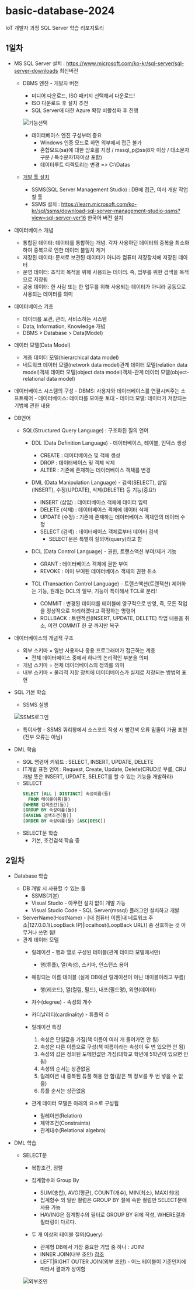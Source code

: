 # basic-database-2024
IoT 개발자 과정 SQL Server 학습 리포지토리

## 1일차
- MS SQL Server 설치 : https://www.microsoft.com/ko-kr/sql-server/sql-server-downloads 최신버전
    - DBMS 엔진 - 개발자 버전
        - 미디어 다운로드, ISO 패키지 선택해서 다운로드!
        - ISO 다운로드 후 설치 추천
        - SQL Server에 대한 Azure 확장 비활성화 후 진행

        ![기능선택](https://raw.githubusercontent.com/som7199/basic-database-2024/main/images/db001.png)

        - 데이터베이스 엔진 구성부터 중요
            - Windows 인증 모드로 하면 외부에서 접근 불가
            - 혼합모드(sa)에 대한 암호를 지정 / mssql_p@ss(8자 이상 / 대소문자구분 / 특수문자1자이상 포함)
            - 데이터루트 디렉토리는 변경 => C:\Datas
    - [개발 툴 설치](https://learn.microsoft.com/ko-kr/sql/ssms/download-sql-server-management-studio-ssms?view=sql-server-ver16)
        - SSMS(SQL Server Management Studio) : DB에 접근, 여러 개발 작업할 툴
        - SSMS 설치 : https://learn.microsoft.com/ko-kr/sql/ssms/download-sql-server-management-studio-ssms?view=sql-server-ver16 한국어 버전 설치
    
- 데이터베이스 개념
    - 통합된 데이터: 데이터를 통합하는 개념. 각자 사용하던 데이터의 중복을 최소화하여 중복으로 인한 데이터 불일치 제거
    - 저장된 데이터: 문서로 보관된 데이터가 아니라 컴퓨터 저장장치에 저장된 데이터
    - 운영 데이터: 조직의 목적을 위해 사용되는 데이터. 즉, 업무를 위한 검색을 목적으로 저장됨
    - 공용 데이터: 한 사람 또는 한 업무를 위해 사용되는 데이터가 아니라 공동으로 사용되는 데이터를 의미

- 데이터베이스 기초
    - 데이터를 보관, 관리, 서비스하는 시스템
    - Data, Information, Knowledge 개념
    - DBMS > Database > Data(Model)

- 데이터 모델(Data Model) 
    - 계층 데이터 모델(hierarchical data model)
    - 네트워크 데이터 모델(network data model)관계 데이터 모델(relation data model)객체 데이터 모델(object data model)객체-관계 데이터 모델(object-relational data model)

- 데이터베이스 시스템의 구성
        - DBMS: 사용자와 데이터베이스를 연결시켜주는 소프트웨어
        - 데이터베이스: 데이터를 모아둔 토대
        - 데이터 모델: 데이터가 저장되는 기법에 관한 내용

- DB언어
    - SQL(Structured Query Language) : 구조화된 질의 언어
        - DDL (Data Definition Language) - 데이터베이스, 테이블, 인덱스 생성
            - CREATE : 데이터베이스 및 객체 생성
            - DROP : 데이터베이스 및 객체 삭제
            - ALTER : 기존에 존재하는 데이터베이스 객체를 변경

        - DML (Data Manipulation Language) - 검색(SELECT), 삽입(INSERT), 수정(UPDATE), 삭제(DELETE) 등 기능(중요!)
            - INSERT (삽입) : 데이터베이스 객체에 데이터 입력
            - DELETE (삭제) : 데이터베이스 객체에 데이터 삭제
            - UPDATE (수정) : 기존에 존재하는 데이터베이스 객체안의 데이터 수정
            - SELECT (검색) : 데이터베이스 객체로부터 데이터 검색
                - SELECT문은 특별히 질의어(query)라고 함
        
        - DCL (Data Control Language) - 권한, 트랜스액션 부여/제거 기능
            - GRANT : 데이터베이스 객체에 권한 부여
            - REVOKE : 이미 부여된 데이터베이스 객체의 권한 취소

        - TCL (Transaction Control Language) - 트랜스액션(트랜잭션) 제어하는 기능, 원래는 DCL의 일부, 기능이 특이해서 TCL로 분리!
            - COMMIT : 변경된 데이터를 테이블에 영구적으로 반영, 즉, 모든 작업을 정상적으로 처리하겠다고 확정하는 명령어
            - ROLLBACK : 트랜잭션(INSERT, UPDATE, DELETE) 작업 내용을 취소, 이전 COMMIT 한 곳 까지만 복구

- 데이터베이스의 개념적 구조
    - 외부 스키마 = 일반 사용자나 응용 프로그래머가 접근하는 계층
        - 전체 데이터메이스 중에서 하나의 논리적인 부분을 의미
    - 개념 스키마 = 전체 데이터베이스의 정의를 의미
    - 내부 스키마 = 물리적 저장 장치에 데이터베이스가 실제로 저장되는 방법의 표현

- SQL 기본 학습
    - SSMS 실행

    ![SSMS로그인](https://raw.githubusercontent.com/som7199/basic-database-2024/main/images/db002.png)

    - 특이사항 - SSMS 쿼리창에서 소스코드 작성 시 빨간색 오류 밑줄이 가끔 표현(전부 오류는 아님)

- DML 학습
    - SQL 명령어 키워드 : SELECT, INSERT, UPDATE, DELETE
    - IT개발 표현 언어 : Request, Create, Update, Delete(CRUD로 부름, CRU개발 뜻은 INSERT, UPDATE, SELECT를 할 수 있는 기능을 개발하라)
    - SELECT
        ```sql
        SELECT [ALL | DISTINCT] 속성이름(들)
          FROM 테이블이름(들)
        [WHERE 검색조건(들)]
        [GROUP BY 속성이름(들)]
        [HAVING 검색조건(들)]
        [ORDER BY 속성이름(들) [ASC|DESC]]
        ```
    - SELECT문 학습
        - 기본, 조건검색 학습 중

## 2일차
- Database 학습
    - DB 개발 시 사용할 수 있는 툴
        - SSMS(기본)
        - Visual Studio - 아무런 설치 없이 개발 가능
        - Visual Studio Code - SQL Server(mssql) 플러그인 설치하고 개발
    - ServerName(HostName) - [내 컴퓨터 이름|내 네트워크 주소|127.0.0.1(LoopBack IP)|localhost(LoopBack URL)] 중 선호하는 것 아무거나 쓰면 됨!
    - 관계 데이터 모델
        - 릴레이션 - 행과 열로 구성된 테이블(관계 데이터 모델에서만)
            - 행(튜플), 열(속성), 스키마, 인스턴스 용어
        - 매핑되는 이름 테이블 (실제 DB에선 릴레이션이 아닌 테이블이라고 부름)
            - 행(레코드), 열(컬럼, 필드), 내포(필드명), 외연(데이터)
        - 차수(degree) - 속성의 개수
        - 카디날리티(cardinality) - 튜플의 수

        - 릴레이션 특징
            1. 속성은 단일값을 가짐(책 이름이 여러 개 들어가면 안 됨)
            2. 속성은 다른 이름으로 구성(책 이름이라는 속성이 두 번 있으면 안 됨)
            3. 속성의 값은 정의된 도메인값만 가짐(대학교 학년에 5학년이 있으면 안 됨)
            4. 속성의 순서는 상관없음
            5. 릴레이션 내 중복된 튜플 허용 안 함(같은 책 정보를 두 번 넣을 수 없음)
            6. 튜플 순서는 상관없음
        
        - 관계 데이터 모델은 아래의 요소로 구성됨
            - 릴레이션(Relation)
            - 제약조건(Constraints)
            - 관계대수(Relational algebra)

- DML 학습
    - SELECT문
        - 복합조건, 정렬
        - 집계함수와 Group By
            - SUM(총합), AVG(평균), COUNT(개수), MIN(최소), MAX(최대)
            - 집계함수 외 일반 컬럼은 GROUP BY 절에 속한 컬럼만 SELECT문에 사용 가능
            - HAVING은 집계함수의 필터로 GROUP BY 뒤에 작성, WHERE절과 필터링이 다르다.
        
        - 두 개 이상의 테이블 질의(Query)
            - 관계형 DB에서 가장 중요한 기법 중 하나 : JOIN!
            - INNER JOIN(내부 조인) [참조](https://sql-joins.leopard.in.ua/)
            - LEFT|RIGHT OUTER JOIN(외부 조인) - 어느 테이블이 기준인지에 따라서 결과가 상이함

        ![외부조인](https://raw.githubusercontent.com/som7199/basic-database-2024/main/images/db004.png)